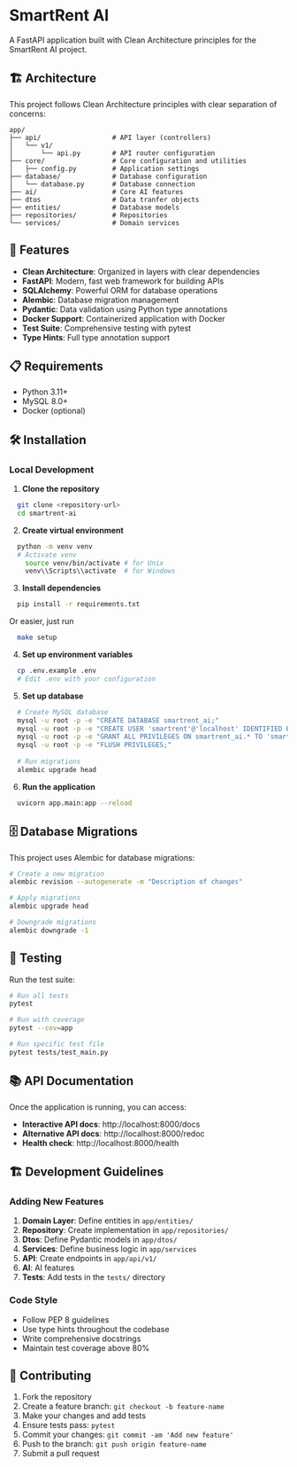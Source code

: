 # SmartRent AI

A FastAPI application built with Clean Architecture principles for the SmartRent AI project.

## 🏗️ Architecture

This project follows Clean Architecture principles with clear separation of concerns:

```
app/
├── api/                  # API layer (controllers)
│   └── v1/
│       └── api.py        # API router configuration
├── core/                 # Core configuration and utilities
│   ├── config.py         # Application settings
├── database/             # Database configuration
│   └── database.py       # Database connection
├── ai/                   # Core AI features
├── dtos                  # Data tranfer objects
├── entities/             # Database models
├── repositories/         # Repositories
└── services/             # Domain services
```

## 🚀 Features

- **Clean Architecture**: Organized in layers with clear dependencies
- **FastAPI**: Modern, fast web framework for building APIs
- **SQLAlchemy**: Powerful ORM for database operations
- **Alembic**: Database migration management
- **Pydantic**: Data validation using Python type annotations
- **Docker Support**: Containerized application with Docker
- **Test Suite**: Comprehensive testing with pytest
- **Type Hints**: Full type annotation support

## 📋 Requirements

- Python 3.11+
- MySQL 8.0+
- Docker (optional)

## 🛠️ Installation

### Local Development

1. **Clone the repository**
```bash
  git clone <repository-url>
  cd smartrent-ai
```

2. **Create virtual environment**
```bash
  python -m venv venv
  # Activate venv
	source venv/bin/activate # for Unix
	venv\\Scripts\\activate  # for Windows

```

3. **Install dependencies**
```bash
  pip install -r requirements.txt
```
Or easier, just run 
```bash
  make setup
```

4. **Set up environment variables**
```bash
  cp .env.example .env
  # Edit .env with your configuration
```

5. **Set up database**
```bash
  # Create MySQL database
  mysql -u root -p -e "CREATE DATABASE smartrent_ai;"
  mysql -u root -p -e "CREATE USER 'smartrent'@'localhost' IDENTIFIED BY 'password';"
  mysql -u root -p -e "GRANT ALL PRIVILEGES ON smartrent_ai.* TO 'smartrent'@'localhost';"
  mysql -u root -p -e "FLUSH PRIVILEGES;"
   
  # Run migrations
  alembic upgrade head
```

6. **Run the application**
```bash
  uvicorn app.main:app --reload
```

## 🗄️ Database Migrations

This project uses Alembic for database migrations:

```bash
# Create a new migration
alembic revision --autogenerate -m "Description of changes"

# Apply migrations
alembic upgrade head

# Downgrade migrations
alembic downgrade -1
```

## 🧪 Testing

Run the test suite:

```bash
# Run all tests
pytest

# Run with coverage
pytest --cov=app

# Run specific test file
pytest tests/test_main.py
```

## 📚 API Documentation

Once the application is running, you can access:

- **Interactive API docs**: http://localhost:8000/docs
- **Alternative API docs**: http://localhost:8000/redoc
- **Health check**: http://localhost:8000/health

## 🏗️ Development Guidelines

### Adding New Features

1. **Domain Layer**: Define entities in `app/entities/`
2. **Repository**: Create implementation in `app/repositories/`
4. **Dtos**: Define Pydantic models in `app/dtos/`
5. **Services**: Define business logic in `app/services`
6. **API**: Create endpoints in `app/api/v1/`
7. **AI**: AI features
8. **Tests**: Add tests in the `tests/` directory

### Code Style

- Follow PEP 8 guidelines
- Use type hints throughout the codebase
- Write comprehensive docstrings
- Maintain test coverage above 80%

## 🤝 Contributing

1. Fork the repository
2. Create a feature branch: `git checkout -b feature-name`
3. Make your changes and add tests
4. Ensure tests pass: `pytest`
5. Commit your changes: `git commit -am 'Add new feature'`
6. Push to the branch: `git push origin feature-name`
7. Submit a pull request
